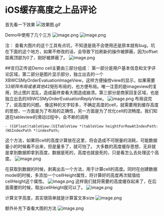 # iOS缓存高度之上品评论

首先看一下效果
![效果图.gif](https://upload-images.jianshu.io/upload_images/3363476-4260f69ad6f7c862.gif?imageMogr2/auto-orient/strip)

Demo中使用了几个三方
![image.png](https://upload-images.jianshu.io/upload_images/3363476-b00d0d47f1296ecd.png?imageMogr2/auto-orient/strip%7CimageView2/2/w/1240)
![image.png](https://upload-images.jianshu.io/upload_images/3363476-42de9a9f08d8b77e.png?imageMogr2/auto-orient/strip%7CimageView2/2/w/1240)

注： 查看大图片的这个工具有点坑，不知道是我不会使用还是原本就有bug，坑在下面的这个地方，如果不修改的话，会导致下拉刷新的操作被屏蔽，因为offset距离顶部为0了，刚好被屏蔽了。
![image.png](https://upload-images.jianshu.io/upload_images/3363476-0d54f2f9be63c182.png?imageMogr2/auto-orient/strip%7CimageView2/2/w/1240)

##言归正传说Demo
cell主要由三部分组成：
第一部分是用户基本信息和文字评论区域，第二部分是图片显示部分，独立出去的一个XBWCSMyOrderEvaluationImageView，这样方便操控view的显示，如果需要3*3矩阵布局或者其他4*2矩形布局的，也方便布局。唯一注意的是imageview的复用，防止图片混乱，造成最终查看大图造成崩溃。第三部分是商家回复区域，也是独立出去的XBWCSMyOrderEvaluationReplyView。
![image.png](https://upload-images.jianshu.io/upload_images/3363476-482f3d3171979a26.png?imageMogr2/auto-orient/strip%7CimageView2/2/w/1240)
布局说完了，说高度的问题。
像这种的文字较多，不确定高度的cell，就需要用到缓存高度的思想，一方面是为了布局的正确性，另一方面是为了优化cell的流畅度。我们知道在tableview的滑动过程中，会不断的调用

    - (CGFloat)tableView:(UITableView *)tableView heightForRowAtIndexPath:(NSIndexPath *)indexPath;
这个方法，如果将cell的高度计算放在这里，将会造成不可限量的消耗，可能数据量小的时候看不出来，但是量多了，就可怕了。
大多数的高度缓存思想，无非就是拿到数据即拿到高度，数据是死的，高度也就是死的，只是看怎么去处理这个高度。
![image.png](https://upload-images.jianshu.io/upload_images/3363476-77c373fccd08687f.png?imageMogr2/auto-orient/strip%7CimageView2/2/w/1240)

在获取到数据的时候，剥离出去一个方法，用于计算cell的高度。同时在创建数据model的时候，多添加一个cellHeight属性，将计算好的高度再次赋值给cellHeight这个属性。
![image.png](https://upload-images.jianshu.io/upload_images/3363476-ca05599d4a1abe8f.png?imageMogr2/auto-orient/strip%7CimageView2/2/w/1240)
这样我们就将需要的高度缓存起来了，在后面需要的时候，取出cellHeight就可以了。
![image.png](https://upload-images.jianshu.io/upload_images/3363476-5dfa59e25b067965.png?imageMogr2/auto-orient/strip%7CimageView2/2/w/1240)

计算文字高度，其实很简单就是计算富文本size
![image.png](https://upload-images.jianshu.io/upload_images/3363476-e6afdd51d1bedc05.png?imageMogr2/auto-orient/strip%7CimageView2/2/w/1240)

额外补充下查看大图的方法
![image.png](https://upload-images.jianshu.io/upload_images/3363476-97299c34dab66f2e.png?imageMogr2/auto-orient/strip%7CimageView2/2/w/1240)

